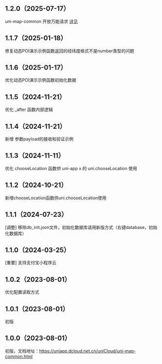 ## 1.2.0（2025-07-17）
uni-map-common 开放万能请求 [详见](https://doc.dcloud.net.cn/uniCloud/uni-map-common.html#request)
## 1.1.7（2025-01-18）
修复动态POI演示示例函数返回的经纬度格式不是number类型的问题
## 1.1.6（2025-01-17）
优化动态POI演示示例函数初始化数据
## 1.1.5（2024-11-21）
优化 _after 函数内部逻辑
## 1.1.4（2024-11-21）
新增 参数payload的接收和验证示例
## 1.1.3（2024-11-11）
优化 chooseLocation 函数供 uni-app x 的 uni.chooseLocation 使用
## 1.1.2（2024-10-21）
新增chooseLocation函数供uni.chooseLocation使用
## 1.1.1（2024-07-23）
[调整] 移除db_init.json文件，初始化数据库请用新版方式（右键database，初始化数据库）
## 1.1.0（2024-03-25）
[重要] 支持支付宝小程序云
## 1.0.2（2023-08-01）
优化配置读取方式
## 1.0.1（2023-08-01）
初版
## 1.0.0（2023-08-01）
初版，文档地址：https://uniapp.dcloud.net.cn/uniCloud/uni-map-common.html
